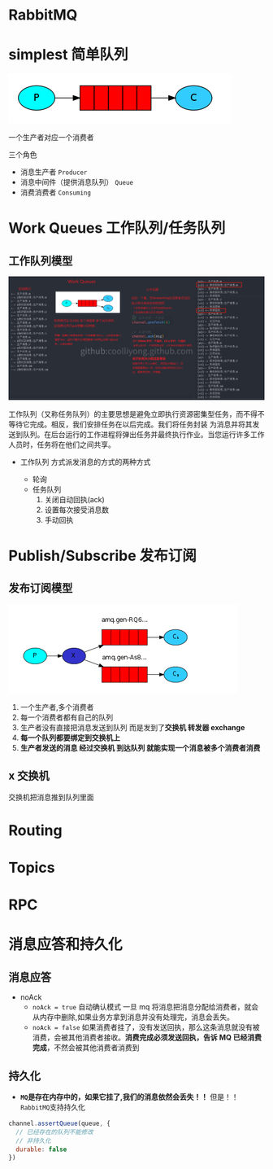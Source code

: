 # RabbitMQ

# simplest 简单队列

!['mq简单队列'](./imgs/mq_simplest.png)

一个生产者对应一个消费者

三个角色

- 消息生产者 `Producer`
- 消息中间件（提供消息队列） `Queue`
- 消费消费者 `Consuming`


# Work Queues 工作队列/任务队列

## 工作队列模型

!['任务队列'](./imgs/mq_work_queue.jpg)

工作队列（又称任务队列）的主要思想是避免立即执行资源密集型任务，而不得不等待它完成。相反，我们安排任务在以后完成。我们将任务封装 为消息并将其发送到队列。在后台运行的工作进程将弹出任务并最终执行作业。当您运行许多工作人员时，任务将在他们之间共享。

- 工作队列 方式派发消息的方式的两种方式

  - 轮询
  - 任务队列
    1. 关闭自动回执(ack)
    2. 设置每次接受消息数
    3. 手动回执

  

# Publish/Subscribe 发布订阅

## 发布订阅模型

!['发布订阅'](./imgs/mq_pubsub.png)

1. 一个生产者,多个消费者
2. 每一个消费者都有自己的队列
3. 生产者没有直接把消息发送到队列 而是发到了**交换机 转发器 exchange**
4. **每一个队列都要绑定到交换机上**
5. **生产者发送的消息 经过交换机 到达队列 就能实现一个消息被多个消费者消费**

## x 交换机
交换机把消息推到队列里面




# Routing

# Topics

# RPC

# 消息应答和持久化

## 消息应答

- noAck
  - `noAck = true` 自动确认模式 一旦 mq 将消息把消息分配给消费者，就会从内存中删除,如果业务方拿到消息并没有处理完，消息会丢失。
  - `noAck = false` 如果消费者挂了，没有发送回执，那么这条消息就没有被消费，会被其他消费者接收。**消费完成必须发送回执，告诉 MQ 已经消费完成**，不然会被其他消费者消费到

## 持久化

- **`MQ`是存在内存中的，如果它挂了,我们的消息依然会丢失！！** 但是！！`RabbitMQ`支持持久化

```js
channel.assertQueue(queue, {
  // 已经存在的队列不能修改
  // 非持久化
  durable: false
})
```
